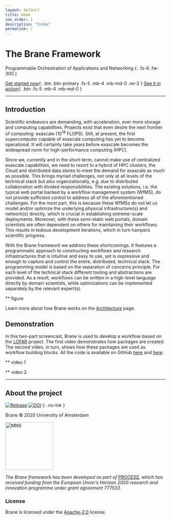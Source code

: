 ```yaml
---
layout: default
title: Home
nav_order: 1
description: "Index"
permalink: /
---
```


# The Brane Framework

Programmable Orchestration of Applications and Networking
{: .fs-6 .fw-300 }

[Get started now](/brane/quickstart.html){: .btn .btn-primary .fs-5 .mb-4 .mb-md-0 .mr-2 } 
[See it in action](#demonstration){: .btn .fs-5 .mb-4 .mb-md-0 }

---

## Introduction
Scientific endeavors are demanding, with acceleration, ever more storage and computing capabilities. Projects exist that even desire the next frontier of computing: exascale (10<sup>18</sup> FLOPS). Still, at present, the first supercomputer capable of exascale computing has yet to become operational. It will certainly take years before exascale becomes the widespread norm for high-performance computing (HPC).

Since we, currently and in the short-term, cannot make use of centralized exascale capabilities, we need to resort to a hybrid of HPC clusters, the Cloud and distributed data stores to meet the demand for exascale as much as possible. This brings myriad challenges, not only at all levels of the technical stack but also organizationally, e.g. due to distributed collaboration with divided responsibilities. The existing solutions, i.e. the typical web portal backed by a workflow management system (WfMS), do not provide sufficient control to address all of the aforementioned challenges. For the most part, this is because these WfMSs do not let us model and/or optimize the underlying physical infrastructure(s) and network(s) directly, which is crucial in establishing extreme-scale deployments. Moreover, with these semi-static web portals, domain scientists are often dependent on others for maintaining their workflows. This results in tedious development iterations, which in turn hampers scientific progress.

With the Brane framework we address these shortcomings. It features a programmatic approach to constructing workflows and research infrastructures that is intuitive and easy to use, yet is expressive and enough to capture and control the entire, distributed, technical stack. The programming model is based on the separation of concerns principle. For each level of the technical stack different tooling and abstractions are provided. As a result, workflows can be written in a high-level language directly by domain scientists, while optimizations can be implemented separately by the relevant expert(s).

** figure

Learn more about how Brane works on the [Architecture](/brane/architecture.html) page.

## Demonstration
In this two-part screencast, Brane is used to develop a workflow based on the [LOFAR](http://lofar.org) project. The first video demonstrates how packages are created. The second video, in turn, shows how these packages are used as workflow building blocks. All the code is available on GitHub [here](https://github.com/onnovalkering/brane/tree/master/examples/lofar) and [here](https://github.com/EOSC-LOFAR/prefactor-cwl). 

** video 1

** video 2

---

## About the project
[![Release](https://img.shields.io/github/release/onnovalkering/brane.svg)](https://github.com/onnovalkering/brane/releases/latest)
[![DOI](https://zenodo.org/badge/258514017.svg)](https://zenodo.org/badge/latestdoi/258514017)
{: .no-lnk }

Brane &copy; 2020 University of Amsterdam

<a class="no" href="https://mns-research.nl" target="_blank">
    <img src="/brane/assets/img/mns.png" width="150px" alt="MNS">
</a>

_The Brane framework has been developed as part of [PROCESS](https://www.process-project.eu), which has received funding from the European Union's Horizon 2020 research and innovation programme under grant agreement 777533._

### License

Brane is licensed under the [Apache-2.0](https://github.com/onnovalkering/brane/blob/master/LICENSE) license.